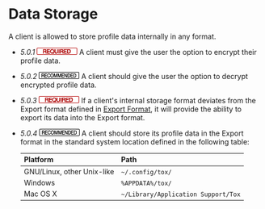 Data Storage
============

A client is allowed to store profile data internally in any format.

- *5.0.1* ![](/badge/req.png) A client must give the user the option to encrypt their
  profile data.

- *5.0.2* ![](/badge/rec.png) A client should give the user the option to decrypt
  encrypted profile data.

- *5.0.3* ![](/badge/req.png) If a client's internal storage format deviates from the
  Export format defined in [Export Format](export_format.md), it will provide
  the ability to export its data into the Export format.

- *5.0.4* ![](/badge/rec.png) A client should store its profile data in the Export
  format in the standard system location defined in the following table:

  | Platform                   | Path                                  |
  |----------------------------|---------------------------------------|
  | GNU/Linux, other Unix-like | ``~/.config/tox/``                    |
  | Windows                    | ``%APPDATA%/tox/``                    |
  | Mac OS X                   | ``~/Library/Application Support/Tox`` |

